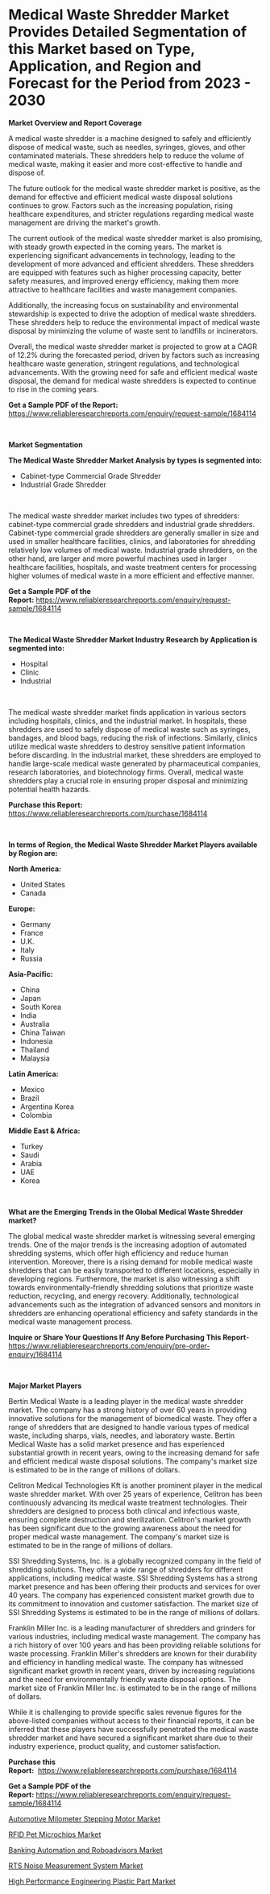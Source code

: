 <p><h1>Medical Waste Shredder Market Provides Detailed Segmentation of this Market based on Type, Application, and Region and Forecast for the Period from 2023 - 2030</h1></p><p><strong>Market Overview and Report Coverage</strong></p>
<p><p>A medical waste shredder is a machine designed to safely and efficiently dispose of medical waste, such as needles, syringes, gloves, and other contaminated materials. These shredders help to reduce the volume of medical waste, making it easier and more cost-effective to handle and dispose of.</p><p>The future outlook for the medical waste shredder market is positive, as the demand for effective and efficient medical waste disposal solutions continues to grow. Factors such as the increasing population, rising healthcare expenditures, and stricter regulations regarding medical waste management are driving the market's growth.</p><p>The current outlook of the medical waste shredder market is also promising, with steady growth expected in the coming years. The market is experiencing significant advancements in technology, leading to the development of more advanced and efficient shredders. These shredders are equipped with features such as higher processing capacity, better safety measures, and improved energy efficiency, making them more attractive to healthcare facilities and waste management companies.</p><p>Additionally, the increasing focus on sustainability and environmental stewardship is expected to drive the adoption of medical waste shredders. These shredders help to reduce the environmental impact of medical waste disposal by minimizing the volume of waste sent to landfills or incinerators.</p><p>Overall, the medical waste shredder market is projected to grow at a CAGR of 12.2% during the forecasted period, driven by factors such as increasing healthcare waste generation, stringent regulations, and technological advancements. With the growing need for safe and efficient medical waste disposal, the demand for medical waste shredders is expected to continue to rise in the coming years.</p></p>
<p><strong>Get a Sample PDF of the Report:</strong> <a href="https://www.reliableresearchreports.com/enquiry/request-sample/1684114">https://www.reliableresearchreports.com/enquiry/request-sample/1684114</a></p>
<p>&nbsp;</p>
<p><strong>Market Segmentation</strong></p>
<p><strong>The Medical Waste Shredder Market Analysis by types is segmented into:</strong></p>
<p><ul><li>Cabinet-type Commercial Grade Shredder</li><li>Industrial Grade Shredder</li></ul></p>
<p>&nbsp;</p>
<p><p>The medical waste shredder market includes two types of shredders: cabinet-type commercial grade shredders and industrial grade shredders. Cabinet-type commercial grade shredders are generally smaller in size and used in smaller healthcare facilities, clinics, and laboratories for shredding relatively low volumes of medical waste. Industrial grade shredders, on the other hand, are larger and more powerful machines used in larger healthcare facilities, hospitals, and waste treatment centers for processing higher volumes of medical waste in a more efficient and effective manner.</p></p>
<p><strong>Get a Sample PDF of the Report:</strong>&nbsp;<a href="https://www.reliableresearchreports.com/enquiry/request-sample/1684114">https://www.reliableresearchreports.com/enquiry/request-sample/1684114</a></p>
<p>&nbsp;</p>
<p><strong>The Medical Waste Shredder Market Industry Research by Application is segmented into:</strong></p>
<p><ul><li>Hospital</li><li>Clinic</li><li>Industrial</li></ul></p>
<p>&nbsp;</p>
<p><p>The medical waste shredder market finds application in various sectors including hospitals, clinics, and the industrial market. In hospitals, these shredders are used to safely dispose of medical waste such as syringes, bandages, and blood bags, reducing the risk of infections. Similarly, clinics utilize medical waste shredders to destroy sensitive patient information before discarding. In the industrial market, these shredders are employed to handle large-scale medical waste generated by pharmaceutical companies, research laboratories, and biotechnology firms. Overall, medical waste shredders play a crucial role in ensuring proper disposal and minimizing potential health hazards.</p></p>
<p><strong>Purchase this Report:</strong>&nbsp; <a href="https://www.reliableresearchreports.com/purchase/1684114">https://www.reliableresearchreports.com/purchase/1684114</a></p>
<p>&nbsp;</p>
<p><strong>In terms of Region, the Medical Waste Shredder Market Players available by Region are:</strong></p>
<p>
    <p> <strong> North America: </strong>
        <ul>
            <li>United States</li>
            <li>Canada</li>
        </ul>
        </p> 
    <p> <strong> Europe: </strong>
        <ul>
            <li>Germany</li>
            <li>France</li>
            <li>U.K.</li>
            <li>Italy</li>
            <li>Russia</li>
        </ul>
        </p> 
    <p> <strong> Asia-Pacific: </strong>
        <ul>
            <li>China</li>
            <li>Japan</li>
            <li>South Korea</li>
            <li>India</li>
            <li>Australia</li>
            <li>China Taiwan</li>
            <li>Indonesia</li>
            <li>Thailand</li>
            <li>Malaysia</li>
        </ul>
        </p> 
    <p> <strong> Latin America: </strong>
        <ul>
            <li>Mexico</li>
            <li>Brazil</li>
            <li>Argentina Korea</li>
            <li>Colombia</li>
        </ul>
        </p> 
    <p> <strong> Middle East & Africa: </strong>
        <ul>
            <li>Turkey</li>
            <li>Saudi</li>
            <li>Arabia</li>
            <li>UAE</li>
            <li>Korea</li>
        </ul>
    </p>
    </p>
<p>&nbsp;</p>
<p><strong>What are the Emerging Trends in the Global Medical Waste Shredder market?</strong></p>
<p><p>The global medical waste shredder market is witnessing several emerging trends. One of the major trends is the increasing adoption of automated shredding systems, which offer high efficiency and reduce human intervention. Moreover, there is a rising demand for mobile medical waste shredders that can be easily transported to different locations, especially in developing regions. Furthermore, the market is also witnessing a shift towards environmentally-friendly shredding solutions that prioritize waste reduction, recycling, and energy recovery. Additionally, technological advancements such as the integration of advanced sensors and monitors in shredders are enhancing operational efficiency and safety standards in the medical waste management process.</p></p>
<p><strong>Inquire or Share Your Questions If Any Before Purchasing This Report</strong>- <a href="https://www.reliableresearchreports.com/enquiry/pre-order-enquiry/1684114">https://www.reliableresearchreports.com/enquiry/pre-order-enquiry/1684114</a></p>
<p>&nbsp;</p>
<p><strong>Major Market Players</strong></p>
<p><p>Bertin Medical Waste is a leading player in the medical waste shredder market. The company has a strong history of over 60 years in providing innovative solutions for the management of biomedical waste. They offer a range of shredders that are designed to handle various types of medical waste, including sharps, vials, needles, and laboratory waste. Bertin Medical Waste has a solid market presence and has experienced substantial growth in recent years, owing to the increasing demand for safe and efficient medical waste disposal solutions. The company's market size is estimated to be in the range of millions of dollars.</p><p>Celitron Medical Technologies Kft is another prominent player in the medical waste shredder market. With over 25 years of experience, Celitron has been continuously advancing its medical waste treatment technologies. Their shredders are designed to process both clinical and infectious waste, ensuring complete destruction and sterilization. Celitron's market growth has been significant due to the growing awareness about the need for proper medical waste management. The company's market size is estimated to be in the range of millions of dollars.</p><p>SSI Shredding Systems, Inc. is a globally recognized company in the field of shredding solutions. They offer a wide range of shredders for different applications, including medical waste. SSI Shredding Systems has a strong market presence and has been offering their products and services for over 40 years. The company has experienced consistent market growth due to its commitment to innovation and customer satisfaction. The market size of SSI Shredding Systems is estimated to be in the range of millions of dollars.</p><p>Franklin Miller Inc. is a leading manufacturer of shredders and grinders for various industries, including medical waste management. The company has a rich history of over 100 years and has been providing reliable solutions for waste processing. Franklin Miller's shredders are known for their durability and efficiency in handling medical waste. The company has witnessed significant market growth in recent years, driven by increasing regulations and the need for environmentally friendly waste disposal options. The market size of Franklin Miller Inc. is estimated to be in the range of millions of dollars.</p><p>While it is challenging to provide specific sales revenue figures for the above-listed companies without access to their financial reports, it can be inferred that these players have successfully penetrated the medical waste shredder market and have secured a significant market share due to their industry experience, product quality, and customer satisfaction.</p></p>
<p><strong>Purchase this Report:</strong>&nbsp;&nbsp;<a href="https://www.reliableresearchreports.com/purchase/1684114">https://www.reliableresearchreports.com/purchase/1684114</a></p>
<p></p>
<p><strong>Get a Sample PDF of the Report:</strong>&nbsp;<a href="https://www.reliableresearchreports.com/enquiry/request-sample/1684114">https://www.reliableresearchreports.com/enquiry/request-sample/1684114</a></p>
<p><p><a href="https://medium.com/@walterkutch/automotive-milometer-stepping-motor-market-focuses-on-market-share-size-and-projected-forecast-a960ce6d8582">Automotive Milometer Stepping Motor Market</a></p><p><a href="https://www.linkedin.com/pulse/rfid-pet-microchips-market-size-share-global-analysis-report/">RFID Pet Microchips Market</a></p><p><a href="https://www.linkedin.com/pulse/banking-automation-roboadvisors-market-share-amp-new/">Banking Automation and Roboadvisors Market</a></p><p><a href="https://www.linkedin.com/pulse/rts-noise-measurement-system-market-size-growth-forecast-from/">RTS Noise Measurement System Market</a></p><p><a href="https://medium.com/@darbyledner/high-performance-engineering-plastic-part-market-report-reveals-the-latest-trends-and-growth-875c587eb1de">High Performance Engineering Plastic Part Market</a></p></p>